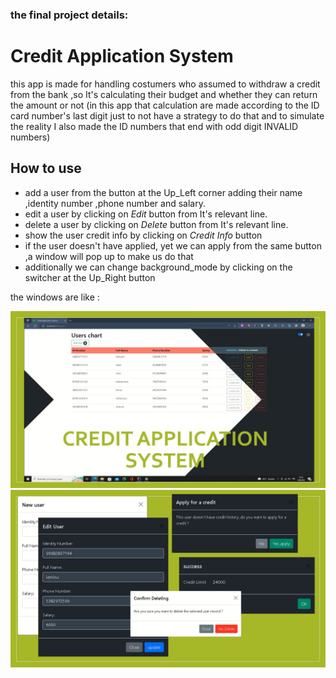 ### the final project details:

# Credit Application System
this app is made for handling costumers who assumed to withdraw a credit
from the bank ,so It's calculating their budget and whether they can  return the amount or not
(in this app that calculation are made according to the ID card number's last digit just to not have a strategy to do that
and to simulate the reality I also made the ID numbers that end with odd digit INVALID numbers)

## How to use
- add a user from the button at the Up_Left corner adding their name ,identity number ,phone number and salary.
- edit a user by clicking on *Edit* button from It's relevant line. 
- delete a user by clicking on *Delete* button from It's relevant line.
- show the user credit info by clicking on *Credit Info* button 
- if the user doesn't have applied, yet we can apply from the same button ,a window will pop up to make us do that
- additionally we can change background_mode by clicking on the switcher at the Up_Right button

the windows are like :

![The main page](CreditApplicationSystem/images/MainPageSorting.jpg)
![The modals](CreditApplicationSystem/images/pop_ups.png)
